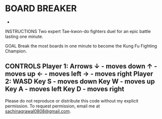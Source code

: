 # BOARD BREAKER 
-

INSTRUCTIONS
Two expert Tae-kwon-do fighters duel for an epic battle lasting one minute.

GOAL
Break the most boards in one minute to become the Kung Fu Fighting Champion.

CONTROLS
Player 1: Arrows
↓ - moves down
↑ - moves up
← - moves left
→ - moves right
Player 2: WASD
Key S - moves down
Key W - moves up
Key A - moves left
Key D - moves right
--
Please do not reproduce or distribute this code without my explicit permission. To request permission, email me at sachinagrawal0808@gmail.com.
